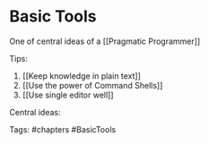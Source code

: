 # Basic Tools
One of central ideas of a [[Pragmatic Programmer]]

Tips: 
1. [[Keep knowledge in plain text]]
2. [[Use the power of Command Shells]]
3. [[Use single editor well]]

Central ideas: 


Tags: 
#chapters
#BasicTools